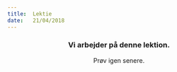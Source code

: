 ```yaml
---
title:  Lektie
date:   21/04/2018
---
```


### <center>Vi arbejder på denne lektion.</center>
<center>Prøv igen senere.</center>